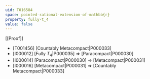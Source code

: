```yaml
---
uid: T016584
space: pointed-rational-extension-of-mathbb{r}
property: fully-t_4
value: false
---
```

[[Proof]]

* [T001456] [Countably Metacompact|P000033]
* [I000012] [Fully $T_4$|P000035] => [Paracompact|P000030]
* [I000014] [Paracompact|P000030] => [Metacompact|P000031]
* [I000016] [Metacompact|P000031] => [Countably Metacompact|P000033]

